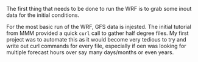 The first thing that needs to be done to run the WRF is to grab some inout data for the initial conditions. 

For the most basic run of the WRF, GFS data is injested. The initial tutorial from MMM provided a quick ```curl``` call to gather half degree files. My first project was to automate this as it would become very tedious to try and write out curl commands for every file, especially if oen was looking for multiple forecast hours over say many days/months or even years.

